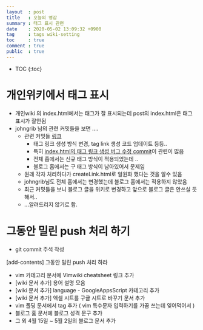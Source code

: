 ```yaml
---
layout  : post
title   : 오늘의 영감
summary : 태그 표시 관련 
date    : 2020-05-02 13:09:32 +0900
tag     : tags wiki-setting 
toc     : true
comment : true
public  : true
---
```

* TOC
{:toc}

# 개인위키에서 태그 표시

* 개인wiki 의 index.html에서는 태그가 잘 표시되는데 post의 index.html은 태그표시가 잘안됨
* johngrib 님의 관련 커밋들을 보면 ....
  * 관련 커밋들 [링크](https://github.com/johngrib/johngrib.github.io/commits/master/_includes/createLink.html)
    * 태그 링크 생성 방식 변경, tag link 생성 코드 업데이트 등등..
    * 특히 [index.html의 태그 링크 생성 버그 수정 commit](https://github.com/johngrib/johngrib.github.io/commit/6e47d6f778d1f95f702838ac14c301454c36dc88#diff-e55396c87b350d53c584fc83984eecbe)이 관련이 많음
    * 전체 홈에서는 신규 태그 방식이 적용되었는데 ..
    * 블로그 홈에서는 구 태그 방식이 남아있어서 문제임
  * 원래 각자 처리하다가 createLink.html로 일원화 했다는 것을 알수 있음
  * johngrib님도 전체 홈에서는 변경했는데 블로그 홈에서는 적용하지 않았음
  * 최근 커밋들을 보니 블로그 글을 위키로 변경하고 앞으로 블로그 글은 안쓰실 듯해서..
  * ...알려드리지 않기로 함.

# 그동안 밀린 push 처리 하기

* git commit 주석 작성 

[add-contents] 그동안 밀린 push 처리 하라 

* vim 카테고리 문서에  Vimwiki cheatsheet  링크 추가
* [wiki 문서 추가] 용어 설명 모음
* [wiki 문서 추가] language - GoogleAppsScript 카테고리 추가
* [wiki 문서 추가] 엑셀 시트를 구글 시트로 바꾸기 문서 추가
* vim 폴딩 문서에서 tag 추가 ( vim 특수문자 입력하기를 가끔 쓰는데 잊어먹어서 )
* 블로그 홈 문서에 블로그 성격 문구 추가
* 그 외 4월 15일 ~ 5월 2일의 블로그 문서 추가


